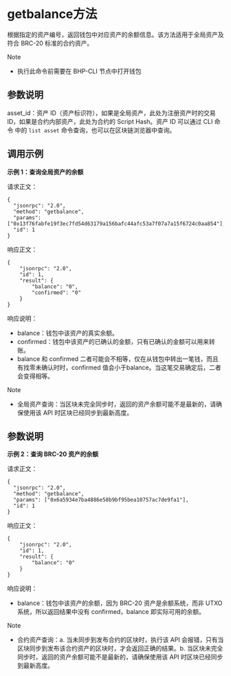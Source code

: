# getbalance方法

根据指定的资产编号，返回钱包中对应资产的余额信息。该方法适用于全局资产及符合 BRC-20 标准的合约资产。

> [!Note] 
>
> - 执行此命令前需要在 BHP-CLI 节点中打开钱包

## 参数说明

asset_id：资产 ID（资产标识符），如果是全局资产，此处为注册资产时的交易 ID，如果是合约内部资产，此处为合约的 Script Hash。资产 ID 可以通过 CLI 命令 中的 `list asset` 命令查询，也可以在区块链浏览器中查询。

## 调用示例

**示例 1：查询全局资产的余额**

请求正文：

```
{
  "jsonrpc": "2.0",
  "method": "getbalance",
  "params": ["0x13f76fabfe19f3ec7fd54d63179a156bafc44afc53a7f07a7a15f6724c0aa854"],
  "id": 1
}
```

响应正文：

```
{
    "jsonrpc": "2.0",
    "id": 1,
    "result": {
        "balance": "0",
        "confirmed": "0"
    }
}
```

响应说明：

- balance：钱包中该资产的真实余额。
- confirmed：钱包中该资产的已确认的金额，只有已确认的金额可以用来转账。
- balance 和 confirmed 二者可能会不相等，仅在从钱包中转出一笔钱，而且有找零未确认时时，confirmed 值会小于balance。当这笔交易确定后，二者会变得相等。

> [!Note] 
>
> - 全局资产查询：当区块未完全同步时，返回的资产余额可能不是最新的，请确保使用该 API 时区块已经同步到最新高度。

## 参数说明

**示例 2：查询 BRC-20 资产的余额**

请求正文：

```
{
  "jsonrpc": "2.0",
  "method": "getbalance",
  "params": ["0x6a5934e7ba4886e58b9bf95bea10757ac7de9fa1"],
  "id": 1
}
```

响应正文：

```
{
    "jsonrpc": "2.0",
    "id": 1,
    "result": {
        "balance": "0"
    }
}
```

响应说明：

- balance：钱包中该资产的余额，因为 BRC-20 资产是余额系统，而非 UTXO 系统，所以返回结果中没有 confirmed，balance 即实际可用的余额。

> [!Note] 
>
> - 合约资产查询：a. 当未同步到发布合约的区块时，执行该 API 会报错，只有当区块同步到发布该合约资产的区块时，才会返回正确的结果。b. 当区块未完全同步时，返回的资产余额可能不是最新的，请确保使用该 API 时区块已经同步到最新高度。

